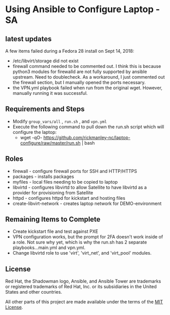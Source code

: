 # Using Ansible to Configure Laptop - SA

## latest updates ##

A few items failed during a Fedora 28 install on Sept 14, 2018:
- /etc/libvirt/storage did not exist
- firewall command needed to be commented out. I think this is because python3 modules for firewalld are not fully supported by ansible upstream. Need to doublecheck. As a workaround, I just commented out the firewall section, but I manually opened the ports necessary.
- the VPN.yml playbook failed when run from the original wget. However, manually running it was successful.

## Requirements and Steps
- Modify `group_vars/all` , `run.sh` , and `vpn.yml`
- Execute the following command to pull down the run.sh script which will configure the laptop:
  - wget -qO- https://github.com/rickmanley-nc/laptop-configure/raw/master/run.sh | bash

## Roles

- firewall - configure firewall ports for SSH and HTTP/HTTPS
- packages - installs packages
- myfiles - local files needing to be copied to laptop
- libvirtd - configures libvirtd to allow Satellite to have libvirtd as a provider for provisioning from Satellite
- httpd - configures httpd for kickstart and hosting files
- create-libvirt-network - creates laptop network for DEMO-environment

## Remaining Items to Complete

- Create kickstart file and test against PXE
- VPN configuration works, but the prompt for 2FA doesn't work inside of a role. Not sure why yet, which is why the run.sh has 2 separate playbooks...main.yml and vpn.yml.
- Change libvirtd role to use 'virt', 'virt_net', and 'virt_pool' modules.

## License

Red Hat, the Shadowman logo, Ansible, and Ansible Tower are trademarks or registered trademarks of Red Hat, Inc. or its subsidiaries in the United States and other countries.

All other parts of this project are made available under the terms of the [MIT License](LICENSE).
